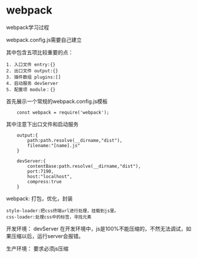 # webpack
webpack学习过程

webpack.config.js需要自己建立

其中包含五项比较重要的点：

    1. 入口文件 entry:{}
    2. 出口文件 output:{}
    3. 插件数组 plugins:[]
    4. 启动服务 devServer
    5. 配置项 module：{}
    
首先展示一个常规的webpack.config.js模板

```
    const webpack = require('webpack');
```
    
其中注意下出口文件和启动服务
```
    output:{
        path:path.resolve(__dirname,"dist"),
        filename:"[name].js"
    }
    
    devServer:{
        contentBase:path.resolve(__dirname,"dist"),
        port:7190,
        host:"localhost",
        compress:true
    }
```

webpack: 打包，优化，封装

```$xslt
style-loader:把css终端url进行处理，挂载到js里。
css-loader:处理css中的标签，寻找元素
```

开发环境：
devServer
在开发环境中，js是100%不能压缩的，不然无法调试，如果压缩以后，运行server会报错。

生产环境：
要求必须js压缩


